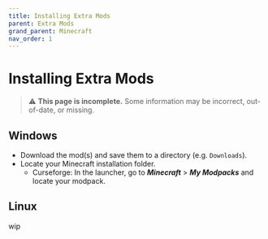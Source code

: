```yaml
---
title: Installing Extra Mods
parent: Extra Mods
grand_parent: Minecraft
nav_order: 1
---
```


# Installing Extra Mods
> ⚠ **This page is incomplete.** Some information may be incorrect, out-of-date, or missing.

## Windows
- Download the mod(s) and save them to a directory (e.g. `Downloads`).
- Locate your Minecraft installation folder.
   - Curseforge: In the launcher, go to ***Minecraft*** > ***My Modpacks*** and locate your modpack.

## Linux
wip
